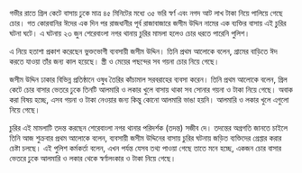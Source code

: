 গভীর রাতে গ্রিল কেটে বাসায় ঢুকে মাত্র ৪৫ মিনিটের মধ্যে ৩৫ ভরি স্বর্ণ এবং নগদ আট লাখ টাকা নিয়ে পালিয়ে গেছে চোর। গত কোরবানির ঈদের এক দিন পর রাজধানীর পূর্ব রাজাবাজারে জসীম উদ্দিন নামের এক ব্যক্তির বাসায় এই চুরির ঘটনা ঘটে। এ ঘটনায় ২৩ জুন শেরেবাংলা নগর থানায় চুরির মামলা হলেও চোর ধরতে পারেনি পুলিশ।

এ নিয়ে হতাশা প্রকাশ করেছেন ভুক্তভোগী ব্যবসায়ী জসীম উদ্দিন। তিনি প্রথম আলোকে বলেন, গ্রামের বাড়িতে ঈদ করতে যাওয়া তাঁর জন্য কাল হয়েছে। স্ত্রী ও মেয়ের পছন্দের সব গয়না চোর নিয়ে গেছে।

জসীম উদ্দিন ঢাকার বিভিন্ন প্রতিষ্ঠানে ওষুধ তৈরির কাঁচামাল সরবরাহের ব্যবসা করেন। তিনি প্রথম আলোকে বলেন, গ্রিল কেটে চোর বাসার ভেতরে ঢুকে তিনটি আলমারি ও লকার খুলে বাসায় থাকা সব সোনার গয়না ও টাকা নিয়ে গেছে। অবাক করা বিষয় হচ্ছে, এসব গয়না ও টাকা নেওয়ার জন্য কিন্তু কোনো আলমারি ভাঙা হয়নি। আলমারি ও লকার খুলে এগুলো নিয়ে গেছে।

চুরির এই মামলাটি তদন্ত করছেন শেরেবাংলা নগর থানার পরিদর্শক (তদন্ত) সজীব দে। তদন্তের অগ্রগতি জানতে চাইলে তিনি আজ শুক্রবার প্রথম আলোকে বলেন, ব্যবসায়ী জসীম উদ্দিনের বাসায় চুরির ঘটনায় জড়িত ব্যক্তিদের গ্রেপ্তার করার চেষ্টা চলছে। এই পুলিশ কর্মকর্তা বলেন, এখন পর্যন্ত যেসব তথ্য পাওয়া গেছে তাতে মনে হচ্ছে, একজন চোর বাসার ভেতরে ঢুকে আলমারি ও লকার থেকে স্বর্ণালংকার ও টাকা নিয়ে গেছে।

